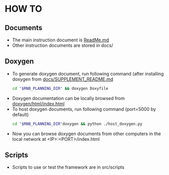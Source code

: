 # HOW TO

## Documents  
* The main instruction document is [ReadMe.md](../ReadMe.md)
* Other instruction documents are stored in docs/
  
## Doxygen
* To generate doxygen document, run following command (after installing doxygen from [docs/SUPPLEMENT_README.md](../docs/SUPPLEMENT_README.md)
  ```bash
  cd "$RNB_PLANNING_DIR" && doxygen Doxyfile
  ```
* Doxygen documentation can be locally browsed from [doxygen/html/index.html](index.html)
* To host doxygen documents, run following command (port=5000 by default)
  ```bash
  cd "$RNB_PLANNING_DIR"doxygen && python ./host_doxygen.py
  ```
* Now you can browse doxygen documents from other computers in the local network at \<IP\>:\<PORT\>/index.html

## Scripts
* Scripts to use or test the framework are in src/scripts

